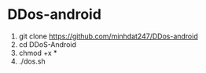 # DDos-android
1. git clone https://github.com/minhdat247/DDos-android
2. cd DDoS-Android
3. chmod +x *
4. ./dos.sh
